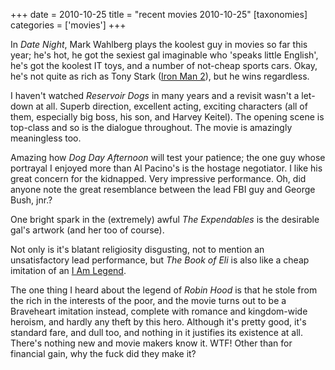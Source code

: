+++
date = 2010-10-25
title = "recent movies 2010-10-25"
[taxonomies]
categories = ['movies']
+++

In *Date Night*, Mark Wahlberg plays the koolest guy in movies so far
this year; he's hot, he got the sexiest gal imaginable who 'speaks
little English', he's got the koolest IT toys, and a number of
not-cheap sports cars. Okay, he's not quite as rich as Tony Stark
([Iron Man 2]), but he wins regardless.

I haven't watched *Reservoir Dogs* in many years and a revisit wasn't
a let-down at all. Superb direction, excellent acting, exciting
characters (all of them, especially big boss, his son, and Harvey
Keitel). The opening scene is top-class and so is the dialogue
throughout. The movie is amazingly meaningless too.

Amazing how *Dog Day Afternoon* will test your patience; the one guy
whose portrayal I enjoyed more than Al Pacino's is the hostage
negotiator. I like his great concern for the kidnapped. Very impressive
performance. Oh, did anyone note the great resemblance between the lead
FBI guy and George Bush, jnr.?

One bright spark in the (extremely) awful *The Expendables* is the
desirable gal's artwork (and her too of course).

Not only is it's blatant religiosity disgusting, not to mention an
unsatisfactory lead performance, but *The Book of Eli* is also like a
cheap imitation of an [I Am Legend].

The one thing I heard about the legend of *Robin Hood* is that he stole
from the rich in the interests of the poor, and the movie turns out to
be a Braveheart imitation instead, complete with romance and
kingdom-wide heroism, and hardly any theft by this hero. Although it's
pretty good, it's standard fare, and dull too, and nothing in it
justifies its existence at all. There's nothing new and movie makers
know it. WTF! Other than for financial gain, why the fuck did they make
it?

  [Iron Man 2]: http://tshepang.net/iron-man-2
  [I Am Legend]: http://tshepang.net/i-am-legend
